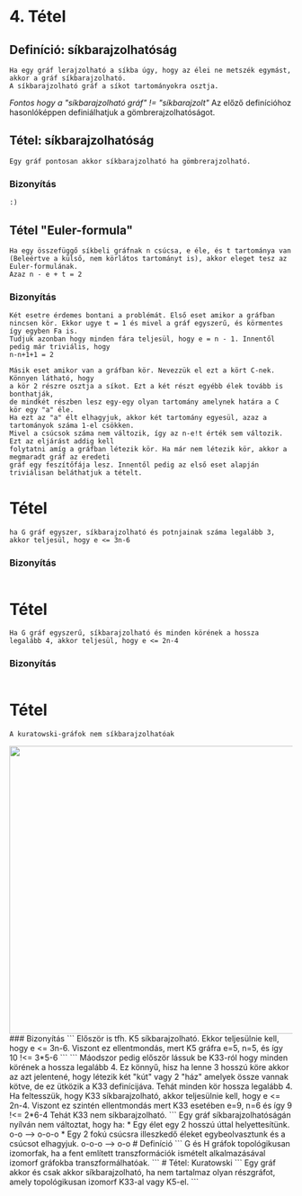 # 4. Tétel

## Definíció: síkbarajzolhatóság
```
Ha egy gráf lerajzolható a síkba úgy, hogy az élei ne metszék egymást, akkor a gráf síkbarajzolható.
A síkbarajzolható gráf a síkot tartományokra osztja.
```
*Fontos hogy a "síkbarajzolható gráf" != "síkbarajzolt"*
Az előző definícióhoz hasonlóképpen definiálhatjuk a gömbrerajzolhatóságot.
## Tétel: síkbarajzolhatóság
```
Egy gráf pontosan akkor síkbarajzolható ha gömbrerajzolható.
```
### Bizonyítás
```
:)
```
## Tétel "Euler-formula"
```
Ha egy összefüggő síkbeli gráfnak n csúcsa, e éle, és t tartománya van
(Beleértve a külső, nem körlátos tartományt is), akkor eleget tesz az Euler-formulának.
Azaz n - e + t = 2
```
### Bizonyítás
```
Két esetre érdemes bontani a problémát. Első eset amikor a gráfban
nincsen kör. Ekkor ugye t = 1 és mivel a gráf egyszerű, és körmentes így egyben Fa is.
Tudjuk azonban hogy minden fára teljesül, hogy e = n - 1. Innentől pedig már triviális, hogy
n-n+1+1 = 2
```
```
Másik eset amikor van a gráfban kör. Nevezzük el ezt a kört C-nek. Könnyen látható, hogy
a kör 2 részre osztja a síkot. Ezt a két részt egyébb élek tovább is bonthatják,
de mindkét részben lesz egy-egy olyan tartomány amelynek határa a C kör egy "a" éle.
Ha ezt az "a" élt elhagyjuk, akkor két tartomány egyesül, azaz a tartományok száma 1-el csökken.
Mivel a csúcsok száma nem változik, így az n-e!t érték sem változik. Ezt az eljárást addig kell
folytatni amíg a gráfban létezik kör. Ha már nem létezik kör, akkor a megmaradt gráf az eredeti
gráf egy feszítőfája lesz. Innentől pedig az első eset alapján triviálisan beláthatjuk a tételt.
```

# Tétel
```
ha G gráf egyszer, síkbarajzolható és potnjainak száma legalább 3, akkor teljesül, hogy e <= 3n-6
```
### Bizonyítás
```
```
# Tétel
```
Ha G gráf egyszerű, síkbarajzolható és minden körének a hossza legalább 4, akkor teljesül, hogy e <= 2n-4
```
### Bizonyítás
```
```
# Tétel
```
A kuratowski-gráfok nem síkbarajzolhatóak
```
<img src="./kepek/kuratowski.png" width="512" align="middle">
### Bizonyítás
```
Először is tfh. K5 síkbarajzolható. Ekkor teljesülnie kell, hogy e <= 3n-6.
Viszont ez ellentmondás, mert K5 gráfra e=5, n=5, és így 10 !<= 3*5-6
```
```
Máodszor pedig először lássuk be K33-ról hogy minden körének a hossza legalább 4.
Ez könnyű, hisz ha lenne 3 hosszú köre akkor az azt jelentené, hogy létezik két "kút" vagy 2 "ház"
amelyek össze vannak kötve, de ez ütközik a K33 definícijáva. Tehát minden kör hossza legalább 4.
Ha feltesszük, hogy K33 síkbarajzolható, akkor teljesülnie kell, hogy e <= 2n-4. Viszont ez szintén
ellentmondás mert K33 esetében e=9, n=6 és így 9 !<= 2*6-4
Tehát K33 nem síkbarajzolható.
```
Egy gráf síkbarajzolhatóságán nyílván nem változtat, hogy ha:
* Egy élet egy 2 hosszú úttal helyettesítünk. o-o --> o-o-o
* Egy 2 fokú csúcsra illeszkedő éleket egybeolvasztunk és a csúcsot elhagyjuk. o-o-o --> o-o
# Definíció
```
G és H gráfok topológikusan izomorfak, ha a fent említett transzformációk ismételt alkalmazásával
izomorf gráfokba transzformálhatóak.
```
# Tétel: Kuratowski
```
Egy gráf akkor és csak akkor síkbarajzolható, ha nem tartalmaz olyan részgráfot,
amely topológikusan izomorf K33-al vagy K5-el.
```
